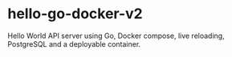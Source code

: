 # hello-go-docker-v2
Hello World API server using Go, Docker compose, live reloading, PostgreSQL and a deployable container.
